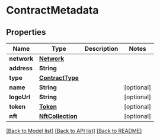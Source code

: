 # ContractMetadata

## Properties
Name | Type | Description | Notes
------------ | ------------- | ------------- | -------------
**network** | [**Network**](Network.md) |  | 
**address** | **String** |  | 
**type** | [**ContractType**](ContractType.md) |  | 
**name** | **String** |  | [optional] 
**logoUrl** | **String** |  | [optional] 
**token** | [**Token**](Token.md) |  | [optional] 
**nft** | [**NftCollection**](NftCollection.md) |  | [optional] 

[[Back to Model list]](../README.md#documentation-for-models) [[Back to API list]](../README.md#documentation-for-api-endpoints) [[Back to README]](../README.md)


